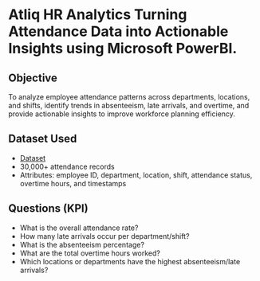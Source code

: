 # Atliq HR Analytics Turning Attendance Data into Actionable Insights using Microsoft PowerBI.
## Objective
To analyze employee attendance patterns across departments, locations, and shifts, identify trends in absenteeism, late arrivals, and overtime, and provide actionable insights to improve workforce planning efficiency.
## Dataset Used
- <a href= "https://github.com/anirbanghosh631/Data-Analysis-Dashboard/blob/main/Attendance%20Sheet%202022-2023_Masked.xlsx">Dataset</a>
- 30,000+ attendance records
- Attributes: employee ID, department, location, shift, attendance status, overtime hours, and timestamps
## Questions (KPI)
- What is the overall attendance rate?
- How many late arrivals occur per department/shift?
- What is the absenteeism percentage?
- What are the total overtime hours worked?
- Which locations or departments have the highest absenteeism/late arrivals?

